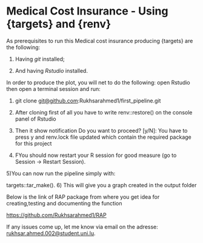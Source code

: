 
#  Medical Cost Insurance - Using {targets} and {renv}


As prerequisites to run this Medical cost insurance producing {targets} are the following:

1) Having *git* installed;

2) And having *Rstudio* installed.

In order to produce the plot, you will net to do the following: open Rstudio then open a terminal session  and run:

1) git clone git@github.com:Rukhsarahmed1/first_pipeline.git

2) After cloning first of all you have to write renv::restore() on the console panel of Rstudio

3) Then it show notification   Do you want to proceed? [y/N]: You have to press y and renv.lock file updated which contain the required package for this project

4) FYou should now restart your R session for good measure (go to Session -> Restart Session).

5)You can now run the pipeline simply with:


targets::tar_make().
6) This will give you a graph created in the output folder 



Below is  the link of RAP package from where you get idea for creating,testing and documenting the function 

https://github.com/Rukhsarahmed1/RAP


If any issues come up, let me know via email on the adresse: rukhsar.ahmed.002@student.uni.lu.


